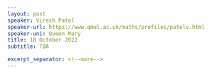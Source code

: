 ```yaml
---
layout: post
speaker: Viresh Patel
speaker-url: https://www.qmul.ac.uk/maths/profiles/patelv.html
speaker-uni: Queen Mary
title: 18 October 2022
subtitle: TBA

excerpt_separator: <!--more-->
---
```

<!--more-->

